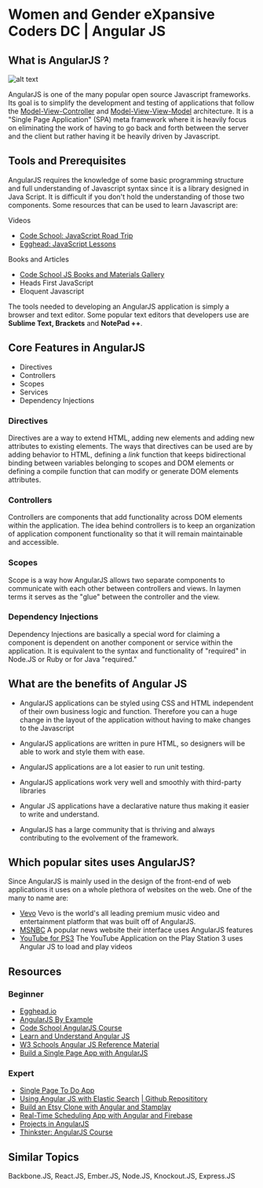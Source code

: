 Women and Gender eXpansive Coders DC | Angular JS
===============================

What is AngularJS ?
-------------------

![alt text](https://qph.is.quoracdn.net/main-qimg-66e19c4afa70ca0417cacb3693f805d6?convert_to_webp=true)

AngularJS is one of the many popular open source Javascript frameworks.  Its goal is to simplify the development and testing of applications that follow the [Model-View-Controller](https://en.wikipedia.org/wiki/Model–view–controller) and [Model-View-View-Model](https://en.wikipedia.org/wiki/Model_View_ViewModel) architecture.  It is a "Single Page Application" (SPA) meta framework where it is heavily focus on eliminating the work of having to go back and forth between the server and the client but rather having it be heavily driven by Javascript.

Tools and Prerequisites
-----------------------

AngularJS requires the knowledge of some basic programming structure and full understanding of Javascript syntax since it is a library designed in Java Script.  It is  difficult if you don't hold the understanding of those two components.  Some resources that can be used to learn Javascript are:


Videos
* [Code School: JavaScript Road Trip](https://www.codeschool.com/paths/javascript)
* [Egghead: JavaScript Lessons](https://egghead.io/technologies/js?order=ASC)

Books and Articles
* [Code School JS Books and Materials Gallery](http://jsbooks.revolunet.com/)
* Heads First JavaScript
* Eloquent Javascript

The tools needed to developing an AngularJS application is simply a browser and text editor.  Some popular text editors that developers use are **Sublime Text, Brackets** and **NotePad ++**.

Core Features in AngularJS
--------------------------
* Directives </li>
* Controllers </li>
* Scopes </li>
* Services</li>
* Dependency Injections

### Directives
Directives are a way to extend HTML, adding new elements and adding new attributes to existing elements.  The ways that directives can be used are by adding behavior to HTML, defining a *link* function that keeps bidirectional binding between variables belonging to scopes and DOM elements or defining a compile function that can modify or generate DOM elements attributes.

### Controllers
Controllers are components that add functionality across DOM elements within the application.  The idea behind controllers is to keep an organization of application component functionality so that it will remain maintainable and accessible.

### Scopes
Scope is a way how AngularJS allows two separate components to communicate with each other between controllers and views. In laymen terms it serves as the "glue" between the controller and the view.

### Dependency Injections
Dependency Injections are basically a special word for claiming a component is dependent on another component or service within the application.  It is equivalent to the syntax and functionality of "required" in Node.JS or Ruby or for Java "required."

What are the benefits of Angular JS
-----------------------------------

* AngularJS applications can be styled using CSS and HTML independent of their own business logic and function.  Therefore you can a huge change in the layout of the application without having to make changes to the Javascript

* AngularJS applications are written in pure HTML, so designers will be able to work and style them with ease.

* AngularJS applications are a lot easier to run unit testing.

* AngularJS applications work very well and smoothly with third-party libraries

* Angular JS applications have a declarative nature thus making it easier to write and understand.

* AngularJS has a large community that is thriving and always contributing to the evolvement of the framework.






Which popular sites uses AngularJS?
-----------------------------------
Since AngularJS is mainly used in the design of the front-end of web applications it uses on a whole plethora of websites on the web.  One of the many to name are:

* [Vevo](http://www.vevo.com/)
Vevo is the world's all leading premium music video and entertainment platform that was built off of AngularJS.
* [MSNBC](http://www.msnbc.com/)
A popular news website their interface uses AngularJS features
* [YouTube for PS3](https://www.playstation.com/en-us/explore/playstationnetwork/entertainment/youtube/)
The YouTube Application on the Play Station 3 uses Angular JS to load and play videos


Resources
---------
### Beginner
* [Egghead.io](https://egghead.io/technologies/angularjs?order=ASC)
* [AngularJS By Example](http://www.allitebooks.com/angularjs-by-example/)
* [Code School AngularJS Course](http://campus.codeschool.com/courses/shaping-up-with-angular-js/)
* [Learn and Understand Angular JS](https://www.udemy.com/learn-angularjs/)
* [W3 Schools Angular JS Reference Material](http://www.w3schools.com/angular/)
* [Build a Single Page App with AngularJS](https://scotch.io/tutorials/single-page-apps-with-angularjs-routing-and-templating)

### Expert
* [Single Page To Do App](https://scotch.io/tutorials/single-page-apps-with-angularjs-routing-and-templating)
* [Using Angular JS with Elastic Search](http://www.fullscale.co/blog/2013/02/28/getting_started_with_elasticsearch_and_AngularJS_searching.html) [ | Github Reposititory](https://github.com/fullscale)
* [Build an Etsy Clone with Angular and Stamplay](https://scotch.io/courses/build-an-etsy-clone-with-angularjs-and-stamplay)
* [Real-Time Scheduling App with Angular and Firebase](https://scotch.io/tutorials/build-a-real-time-scheduling-app-using-angularjs-and-firebase)
* [Projects in AngularJS](https://www.udemy.com/learn-angularjs-development/)
* [Thinkster: AngularJS Course](https://thinkster.io/topics/angular)



Similar Topics
-------------------
Backbone.JS, React.JS, Ember.JS, Node.JS, Knockout.JS, Express.JS
